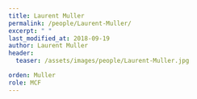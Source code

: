 ```yaml
---
title: Laurent Muller
permalink: /people/Laurent-Muller/
excerpt: " "
last_modified_at: 2018-09-19
author: Laurent Muller
header:
  teaser: /assets/images/people/Laurent-Muller.jpg

orden: Muller
role: MCF
---
```

